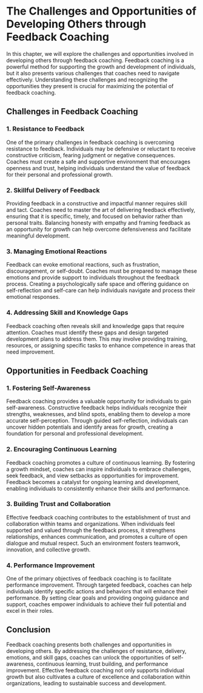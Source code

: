 The Challenges and Opportunities of Developing Others through Feedback Coaching
========================================================================================

In this chapter, we will explore the challenges and opportunities involved in developing others through feedback coaching. Feedback coaching is a powerful method for supporting the growth and development of individuals, but it also presents various challenges that coaches need to navigate effectively. Understanding these challenges and recognizing the opportunities they present is crucial for maximizing the potential of feedback coaching.

**Challenges in Feedback Coaching**
-----------------------------------

### 1. Resistance to Feedback

One of the primary challenges in feedback coaching is overcoming resistance to feedback. Individuals may be defensive or reluctant to receive constructive criticism, fearing judgment or negative consequences. Coaches must create a safe and supportive environment that encourages openness and trust, helping individuals understand the value of feedback for their personal and professional growth.

### 2. Skillful Delivery of Feedback

Providing feedback in a constructive and impactful manner requires skill and tact. Coaches need to master the art of delivering feedback effectively, ensuring that it is specific, timely, and focused on behavior rather than personal traits. Balancing honesty with empathy and framing feedback as an opportunity for growth can help overcome defensiveness and facilitate meaningful development.

### 3. Managing Emotional Reactions

Feedback can evoke emotional reactions, such as frustration, discouragement, or self-doubt. Coaches must be prepared to manage these emotions and provide support to individuals throughout the feedback process. Creating a psychologically safe space and offering guidance on self-reflection and self-care can help individuals navigate and process their emotional responses.

### 4. Addressing Skill and Knowledge Gaps

Feedback coaching often reveals skill and knowledge gaps that require attention. Coaches must identify these gaps and design targeted development plans to address them. This may involve providing training, resources, or assigning specific tasks to enhance competence in areas that need improvement.

**Opportunities in Feedback Coaching**
--------------------------------------

### 1. Fostering Self-Awareness

Feedback coaching provides a valuable opportunity for individuals to gain self-awareness. Constructive feedback helps individuals recognize their strengths, weaknesses, and blind spots, enabling them to develop a more accurate self-perception. Through guided self-reflection, individuals can uncover hidden potentials and identify areas for growth, creating a foundation for personal and professional development.

### 2. Encouraging Continuous Learning

Feedback coaching promotes a culture of continuous learning. By fostering a growth mindset, coaches can inspire individuals to embrace challenges, seek feedback, and view setbacks as opportunities for improvement. Feedback becomes a catalyst for ongoing learning and development, enabling individuals to consistently enhance their skills and performance.

### 3. Building Trust and Collaboration

Effective feedback coaching contributes to the establishment of trust and collaboration within teams and organizations. When individuals feel supported and valued through the feedback process, it strengthens relationships, enhances communication, and promotes a culture of open dialogue and mutual respect. Such an environment fosters teamwork, innovation, and collective growth.

### 4. Performance Improvement

One of the primary objectives of feedback coaching is to facilitate performance improvement. Through targeted feedback, coaches can help individuals identify specific actions and behaviors that will enhance their performance. By setting clear goals and providing ongoing guidance and support, coaches empower individuals to achieve their full potential and excel in their roles.

**Conclusion**
--------------

Feedback coaching presents both challenges and opportunities in developing others. By addressing the challenges of resistance, delivery, emotions, and skill gaps, coaches can unlock the opportunities of self-awareness, continuous learning, trust building, and performance improvement. Effective feedback coaching not only supports individual growth but also cultivates a culture of excellence and collaboration within organizations, leading to sustainable success and development.
